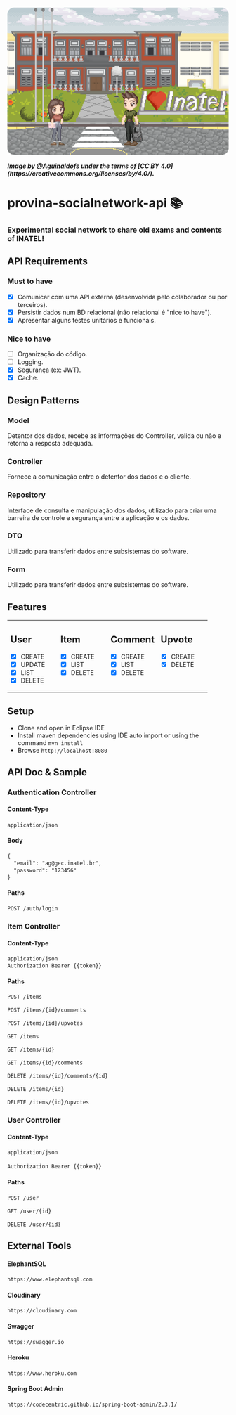 <h5 align="left">
  <a href=https://provinasocialnetwork.herokuapp.com>
  <p><img alt="ProvinaBanner" title="Click here for DEMO!" src="src\main\resources\banner\image.png" /></p> </a> 
  <p>Image by <a href= "https://www.instagram.com/agui.nart"/>@Aguinaldofs</a> under the terms of [CC BY 4.0](https://creativecommons.org/licenses/by/4.0/).</p>
  
</h5>
<h1 align="left">
    provina-socialnetwork-api 📚
</h1>
<h3 align="left">Experimental social network to share old exams and contents of INATEL!  
  </h3>

API Requirements
-----
### Must to have
- [x] Comunicar com uma API externa (desenvolvida pelo colaborador ou por terceiros).
- [x] Persistir dados num BD relacional (não relacional é "nice to have").
- [x] Apresentar alguns testes unitários e funcionais.

### Nice to have
- [ ] Organização do código.
- [ ] Logging.
- [x] Segurança (ex: JWT).
- [x] Cache.

Design Patterns
-----
### Model
Detentor dos dados, recebe as informações do Controller, valida
ou não e retorna a resposta adequada.

### Controller
Fornece a comunicação entre o detentor dos dados e o cliente.

### Repository
Interface de consulta e manipulação dos dados, utilizado para criar uma barreira de controle e segurança entre a aplicação e os dados.

### DTO
Utilizado para transferir dados entre subsistemas do software.

### Form 
Utilizado para transferir dados entre subsistemas do software.

Features
-----

<table border="0" width="100%" 
cellpadding="10">
<tr>
 
<td width="25%" valign="top" border="0">
  
## User
- [x] CREATE
- [x] UPDATE
- [x] LIST
- [x] DELETE

</td>
<td width="25%" valign="top">
  
## Item
- [x] CREATE
- [x] LIST
- [x] DELETE

</td>
<td width="25%" valign="top">
  
## Comment
- [x] CREATE
- [x] LIST
- [x] DELETE

</td>

<td width="25%" valign="top">
  
## Upvote
- [x] CREATE
- [x] DELETE

</td>

</tr>
</table>




Setup
-----
- Clone and open in Eclipse IDE
- Install maven dependencies using IDE auto import or using the command ``mvn install``
- Browse ``http://localhost:8080``
    
API Doc & Sample
----------------

###  Authentication Controller
  
  #### Content-Type
  
    application/json
    
  #### Body
  
    {
      "email": "ag@gec.inatel.br",
      "password": "123456"
    }
    
  #### Paths
  
    POST /auth/login
    
### Item Controller

 #### Content-Type
   ```
   application/json
   Authorization Bearer {{token}}
   ```
 #### Paths
  ```
  POST /items
  ```
   ```
  POST /items/{id}/comments
  ```
   ```
  POST /items/{id}/upvotes
  ```
   ```
  GET /items
  ```
  ```
  GET /items/{id}
  ```
   ```
  GET /items/{id}/comments
  ```
   ```
  DELETE /items/{id}/comments/{id}
  ```
  ```
  DELETE /items/{id}
  ```
  
  ```
  DELETE /items/{id}/upvotes
  ```
  
### User Controller
 
  #### Content-Type
   ```
   application/json
   
   Authorization Bearer {{token}}
   ```
  #### Paths
    
    POST /user
    
   ```
   GET /user/{id}
   ```
   ```
   DELETE /user/{id}
   ```
   
External Tools
----------------

  #### ElephantSQL
  ```
  https://www.elephantsql.com
  ```
  #### Cloudinary
  ```
  https://cloudinary.com
  ```
  #### Swagger
  ```
  https://swagger.io
  ```
  #### Heroku
  ```
  https://www.heroku.com
  ```
  #### Spring Boot Admin
  ```
  https://codecentric.github.io/spring-boot-admin/2.3.1/
  ```

